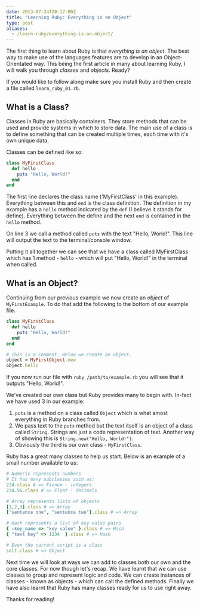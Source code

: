 ```yaml
---
date: 2013-07-24T20:17:00Z
title: "Learning Ruby: Everything is an Object"
type: post
aliases:
  - /learn-ruby/everything-is-an-object/
---
```


The first thing to learn about Ruby is that *everything is an object*. The best way to make use of the languages features are to develop in an Object-Orientated way. This being the first article in many about learning Ruby, I will walk you through *classes* and *objects*. Ready?

If you would like to follow along make sure you install Ruby and then create a file called `learn_ruby_01.rb`.

## What is a Class?
Classes in Ruby are basically containers. They store methods that can be used and provide systems in which to store data. The main use of a class is to define something that can be created multiple times, each time with it's own unique data.

Classes can be defined like so:

```ruby
class MyFirstClass
  def hello
    puts "Hello, World!"
  end
end
```

The first line declares the class name ('MyFirstClass' in this example). Everything between this and `end` is the class definition. The definition in my example has a `hello` method indicated by the `def` (I believe it stands for define). Everything between the define and the next `end` is contained in the `hello` method.

On line 3 we call a method called `puts` with the text "Hello, World!". This line will output the text to the terminal/console window.

Putting it all together we can see that we have a class called MyFirstClass which has 1 method - `hello` - which will put "Hello, World!" in the terminal when called.

## What is an Object?
Continuing from our previous example we now create an *object* of `MyFirstExample`. To do that add the following to the bottom of our example file.

```ruby
class MyFirstClass
  def hello
    puts "Hello, World!"
  end
end

# This is a comment. Below we create an object.
object = MyFirstObject.new
object.hello
```

If you now run our file with `ruby /path/to/example.rb` you will see that it outputs "Hello, World!".

We've created our own class but Ruby provides many to begin with. In-fact we have used 3 in our example:

  1. `puts` is a method on a class called `Object` which is what amost everything in Ruby branches from.
  2. We pass text to the `puts` method but the text itself is an object of a class called `String`. Strings are just a code representation of text. Another way of showing this is `String.new("Hello, World!")`.
  3. Obviously the third is our own class - `MyFirstClass`.

Ruby has a great many classes to help us start. Below is an example of a small number available to us:

```ruby
# Numeric represents numbers
# It has many subclasses such as:
234.class # => Fixnum - integers
234.56.class # => Float - decimals

# Array represents lists of objects
[1,2,3].class # => Array
["sentence one", "sentence two"].class # => Array

# Hash represents a list of key value pairs
{ :key_name => "key value" }.class # => Hash
{ "text key" => 1234  }.class # => Hash

# Even the current script is a class
self.class # => Object
```

Next time we will look at ways we can add to classes both our own and the core classes. For now though let's recap. We have learnt that we can use classes to group and represent logic and code. We can create instances of classes - known as objects - which can call the defined methods. Finally we have also learnt that Ruby has many classes ready for us to use right away.

Thanks for reading!
